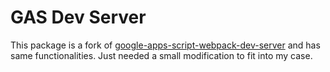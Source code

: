 # GAS Dev Server

This package is a fork of [google-apps-script-webpack-dev-server](https://github.com/enuchi/Google-Apps-Script-Webpack-Dev-Server) and has same functionalities. Just needed a small modification to fit into my case.
